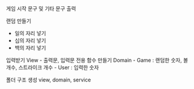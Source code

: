 게임 시작 문구 및 기타 문구 출력 

랜덤 만들기
- 일의 자리 넣기
- 십의 자리 넣기
- 백의 자리 넣기 

입력받기
View - 출력문, 입력문 전용 함수 만들기 
Domain - Game : 랜덤한 숫자, 볼 개수, 스트라이크 개수 
       - User : 입력한 숫자 

폴더 구조 생성 
view, domain, service